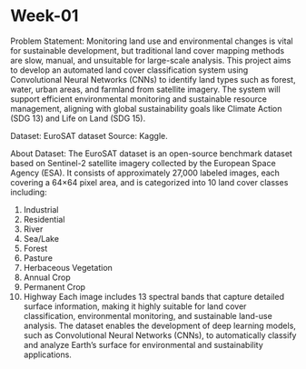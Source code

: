 # Week-01

Problem Statement: 
Monitoring land use and environmental changes is vital for sustainable development, but traditional land cover mapping methods are slow, manual, and unsuitable for large-scale analysis. This project aims to develop an automated land cover classification system using Convolutional Neural Networks (CNNs) to identify land types such as forest, water, urban areas, and farmland from satellite imagery. The system will support efficient environmental monitoring and sustainable resource management, aligning with global sustainability goals like Climate Action (SDG 13) and Life on Land (SDG 15).

Dataset:
EuroSAT dataset 
Source: Kaggle.

About Dataset:
The EuroSAT dataset is an open-source benchmark dataset based on Sentinel-2 satellite imagery collected by the European Space Agency (ESA). It consists of approximately 27,000 labeled images, each covering a 64×64 pixel area, and is categorized into 10 land cover classes including:
1. Industrial
2. Residential
3. River
4. Sea/Lake
5. Forest
6. Pasture
7. Herbaceous Vegetation
8. Annual Crop
9. Permanent Crop
10. Highway
Each image includes 13 spectral bands that capture detailed surface information, making it highly suitable for land cover classification, environmental monitoring, and sustainable land-use analysis. The dataset enables the development of deep learning models, such as Convolutional Neural Networks (CNNs), to automatically classify and analyze Earth’s surface for environmental and sustainability applications.
